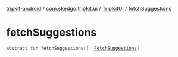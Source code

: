 [tripkit-android](../../index.md) / [com.skedgo.tripkit.ui](../index.md) / [TripKitUI](index.md) / [fetchSuggestions](./fetch-suggestions.md)

# fetchSuggestions

`abstract fun fetchSuggestions(): `[`FetchSuggestions`](../../com.skedgo.tripkit.ui.search/-fetch-suggestions/index.md)`!`